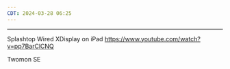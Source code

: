 ```yaml
---
CDT: 2024-03-28 06:25
---
```

---
Splashtop Wired XDisplay on iPad
https://www.youtube.com/watch?v=pp7BarClCNQ


Twomon SE


